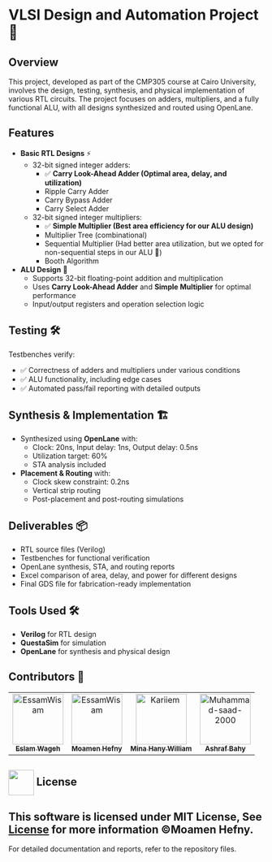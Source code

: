 # VLSI Design and Automation Project 🚀

## Overview
This project, developed as part of the CMP305 course at Cairo University, involves the design, testing, synthesis, and physical implementation of various RTL circuits. The project focuses on adders, multipliers, and a fully functional ALU, with all designs synthesized and routed using OpenLane.

## Features
- **Basic RTL Designs** ⚡
  - 32-bit signed integer adders:
    - ✅ **Carry Look-Ahead Adder (Optimal area, delay, and utilization)**
    - Ripple Carry Adder
    - Carry Bypass Adder
    - Carry Select Adder
  - 32-bit signed integer multipliers:
    - ✅ **Simple Multiplier (Best area efficiency for our ALU design)**
    - Multiplier Tree (combinational)
    - Sequential Multiplier (Had better area utilization, but we opted for non-sequential steps in our ALU 🚀)
    - Booth Algorithm
- **ALU Design** 🔧
  - Supports 32-bit floating-point addition and multiplication
  - Uses **Carry Look-Ahead Adder** and **Simple Multiplier** for optimal performance
  - Input/output registers and operation selection logic

## Testing 🛠️
Testbenches verify:
- ✅ Correctness of adders and multipliers under various conditions
- ✅ ALU functionality, including edge cases
- ✅ Automated pass/fail reporting with detailed outputs

## Synthesis & Implementation 🏗️
- Synthesized using **OpenLane** with:
  - Clock: 20ns, Input delay: 1ns, Output delay: 0.5ns
  - Utilization target: 60%
  - STA analysis included
- **Placement & Routing** with:
  - Clock skew constraint: 0.2ns
  - Vertical strip routing
  - Post-placement and post-routing simulations

## Deliverables 📦
- RTL source files (Verilog)
- Testbenches for functional verification
- OpenLane synthesis, STA, and routing reports
- Excel comparison of area, delay, and power for different designs
- Final GDS file for fabrication-ready implementation

## Tools Used 🛠️
- **Verilog** for RTL design
- **QuestaSim** for simulation
- **OpenLane** for synthesis and physical design

## Contributors 🤝
<table>
<tr>
  <td align="center">
        <a href="https://github.com/eslamwageh">
            <img src="https://avatars.githubusercontent.com/u/53353517?v=4" width="100;" alt="EssamWisam"/>
            <br />
            <sub><b>Eslam Wageh</b></sub>
        </a>
    </td>
    <td align="center">
        <a href="https://github.com/Mo2Hefny">
            <img src="https://avatars.githubusercontent.com/u/111001850?v=4" width="100;" alt="EssamWisam"/>
            <br />
            <sub><b>Moamen Hefny</b></sub>
        </a>
    </td>
    <td align="center">
        <a href="https://github.com/Mina-H-William">
            <img src="https://avatars.githubusercontent.com/u/118685507?v=4" width="100;" alt="Kariiem"/>
            <br />
            <sub><b>Mina Hany William</b></sub>
        </a>
    </td>
    <td align="center">
        <a href="https://github.com/Ashraf-Bahy">
            <img src="https://avatars.githubusercontent.com/u/111181298?v=4" width="100;" alt="Muhammad-saad-2000"/>
            <br />
            <sub><b>Ashraf Bahy</b></sub>
        </a>
    </td>
    </tr>
</table>


## <img  align= center width=50px height=50px src="https://media1.giphy.com/media/ggoKD4cFbqd4nyugH2/giphy.gif?cid=6c09b9527jpi8kfxsj6eswuvb7ay2p0rgv57b7wg0jkihhhv&rid=giphy.gif&ct=s"> License <a id = "license"></a>
This software is licensed under MIT License, See [License](https://github.com/Mo2Hefny/RTL-Synthesis-Flow/blob/main/LICENSE) for more information ©Moamen Hefny.
---

For detailed documentation and reports, refer to the repository files.

